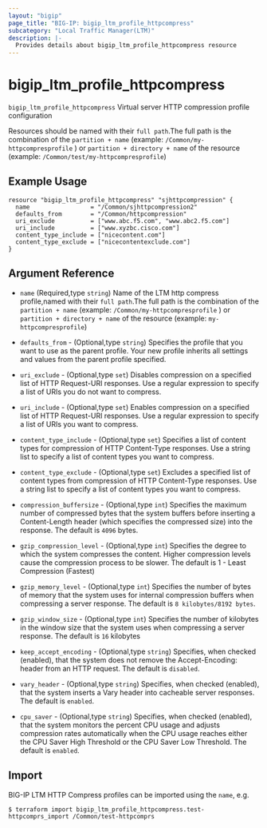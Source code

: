 ```yaml
---
layout: "bigip"
page_title: "BIG-IP: bigip_ltm_profile_httpcompress"
subcategory: "Local Traffic Manager(LTM)"
description: |-
  Provides details about bigip_ltm_profile_httpcompress resource
---
```


# bigip\_ltm\_profile_httpcompress

`bigip_ltm_profile_httpcompress`  Virtual server HTTP compression profile configuration

Resources should be named with their `full path`.The full path is the combination of the `partition + name` (example: `/Common/my-httpcompresprofile` ) or  `partition + directory + name` of the resource  (example: `/Common/test/my-httpcompresprofile`)

## Example Usage


```hcl
resource "bigip_ltm_profile_httpcompress" "sjhttpcompression" {
  name                 = "/Common/sjhttpcompression2"
  defaults_from        = "/Common/httpcompression"
  uri_exclude          = ["www.abc.f5.com", "www.abc2.f5.com"]
  uri_include          = ["www.xyzbc.cisco.com"]
  content_type_include = ["nicecontent.com"]
  content_type_exclude = ["nicecontentexclude.com"]
}

```      

## Argument Reference

* `name` (Required,type `string`) Name of the LTM http compress profile,named with their `full path`.The full path is the combination of the `partition + name` (example: `/Common/my-httpcompresprofile` ) or  `partition + directory + name` of the resource  (example: `my-httpcompresprofile`)

* `defaults_from` - (Optional,type `string`) Specifies the profile that you want to use as the parent profile. Your new profile inherits all settings and values from the parent profile specified.

* `uri_exclude`  - (Optional,type `set`) Disables compression on a specified list of HTTP Request-URI responses. Use a regular expression to specify a list of URIs you do not want to compress.

* `uri_include`  - (Optional,type `set`) Enables compression on a specified list of HTTP Request-URI responses. Use a regular expression to specify a list of URIs you want to compress.

* `content_type_include` - (Optional,type `set`) Specifies a list of content types for compression of HTTP Content-Type responses. Use a string list to specify a list of content types you want to compress.

* `content_type_exclude` - (Optional,type `set`) Excludes a specified list of content types from compression of HTTP Content-Type responses. Use a string list to specify a list of content types you want to compress.

* `compression_buffersize` - (Optional,type `int`) Specifies the maximum number of compressed bytes that the system buffers before inserting a Content-Length header (which specifies the compressed size) into the response. The default is `4096` bytes.

* `gzip_compression_level` - (Optional,type `int`) Specifies the degree to which the system compresses the content. Higher compression levels cause the compression process to be slower. The default is 1 - Least Compression (Fastest)

* `gzip_memory_level` - (Optional,type `int`) Specifies the number of bytes of memory that the system uses for internal compression buffers when compressing a server response. The default is `8 kilobytes/8192 bytes`.

* `gzip_window_size` - (Optional,type `int`)  Specifies the number of kilobytes in the window size that the system uses when compressing a server response. The default is `16` kilobytes

* `keep_accept_encoding` - (Optional,type `string`) Specifies, when checked (enabled), that the system does not remove the Accept-Encoding: header from an HTTP request. The default is `disabled`.

* `vary_header` - (Optional,type `string`) Specifies, when checked (enabled), that the system inserts a Vary header into cacheable server responses. The default is `enabled`.

* `cpu_saver` - (Optional,type `string`) Specifies, when checked (enabled), that the system monitors the percent CPU usage and adjusts compression rates automatically when the CPU usage reaches either the CPU Saver High Threshold or the CPU Saver Low Threshold. The default is `enabled`.


## Import

BIG-IP LTM HTTP Compress profiles can be imported using the `name`, e.g.

```
$ terraform import bigip_ltm_profile_httpcompress.test-httpcomprs_import /Common/test-httpcomprs
```